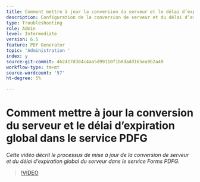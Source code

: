 ```yaml
---
title: Comment mettre à jour la conversion du serveur et le délai d’expiration global du serveur dans le service PDFG
description: Configuration de la conversion de serveur et du délai d’expiration global du serveur pour PDF Generator
type: Troubleshooting
role: Admin
level: Intermediate
version: 6.5
feature: PDF Generator
topic: 'Administration '
index: y
source-git-commit: 462417d384c4aa5d99110f1b8dadd165ea9b2a49
workflow-type: tm+mt
source-wordcount: '57'
ht-degree: 5%

---
```



# Comment mettre à jour la conversion du serveur et le délai d’expiration global dans le service PDFG

*Cette vidéo décrit le processus de mise à jour de la conversion de serveur et du délai d’expiration global du serveur dans le service Forms PDFG.*

>[!VIDEO](https://video.tv.adobe.com/v/335514?quality=9&learn=on)

